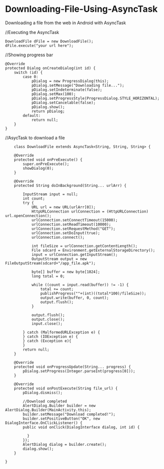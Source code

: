 # Downloading-File-Using-AsyncTask
Downloading a file from the web in Android with AsyncTask


  //Executing the AsyncTask 
  
    DownloadFile dFile = new DownloadFile();
    dFile.execute("your url here");

  //Showing progress bar  
  
    @Override
    protected Dialog onCreateDialog(int id) {
        switch (id) {
            case 0:
                pDialog = new ProgressDialog(this);
                pDialog.setMessage("Downloading file...");
                pDialog.setIndeterminate(false);
                pDialog.setMax(100);
                pDialog.setProgressStyle(ProgressDialog.STYLE_HORIZONTAL);
                pDialog.setCancelable(false);
                pDialog.show();
                return pDialog;
            default:
                return null;
        }
    }

  //AsycTask to download a file
        
        class DownloadFile extends AsyncTask<String, String, String> {

        @Override
        protected void onPreExecute() {
            super.onPreExecute();
            showDialog(0);
        }

        @Override
        protected String doInBackground(String... urlArr) {

            InputStream input = null;
            int count;
            try {
                URL url = new URL(urlArr[0]);
                HttpURLConnection urlConnection = (HttpURLConnection) url.openConnection();
                urlConnection.setConnectTimeout(15000);
                urlConnection.setReadTimeout(10000);
                urlConnection.setRequestMethod("GET");
                urlConnection.setDoInput(true);
                urlConnection.connect();

                int fileSize = urlConnection.getContentLength();
                File sdcard = Environment.getExternalStorageDirectory();
                input = urlConnection.getInputStream();
                OutputStream output = new FileOutputStream(sdcard+"/app_file.apk");

                byte[] buffer = new byte[1024];
                long total = 0;

                while ((count = input.read(buffer)) != -1) {
                    total += count;
                    publishProgress(""+(int)((total*100)/fileSize));
                    output.write(buffer, 0, count);
                    output.flush();
                }

                output.flush();
                output.close();
                input.close();

            } catch (MalformedURLException e) {
            } catch (IOException e) {
            } catch (Exception e){
            }
            return null;
        }

        @Override
        protected void onProgressUpdate(String... progress) {
            pDialog.setProgress(Integer.parseInt(progress[0]));
        }

        @Override
        protected void onPostExecute(String file_url) {
            pDialog.dismiss();
            
            //Download completed
            AlertDialog.Builder builder = new AlertDialog.Builder(MainActivity.this);
            builder.setMessage("Download completed!");
            builder.setPositiveButton("OK", new DialogInterface.OnClickListener() {
            public void onClick(DialogInterface dialog, int id) {

              }
            });
            AlertDialog dialog = builder.create();
            dialog.show();
        }
        
    }
